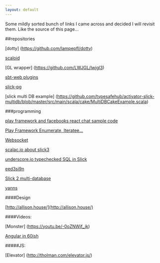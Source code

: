 ```yaml
---
layout: default
---
```


Some mildly sorted bunch of links I came across and decided I will revisit them. Like the source of this page...

##repositories

[dotty] (https://github.com/lampepfl/dotty)

[scaloid](https://github.com/pocorall/scaloid)

[GL wrapper] (https://github.com/LWJGL/lwjgl3)

[sbt-web plugins](https://github.com/sbt/sbt-web)

[slick-pg](https://github.com/tminglei/slick-pg)

[slick multi DB example] (https://github.com/typesafehub/activator-slick-multidb/blob/master/src/main/scala/cake/MultiDBCakeExample.scala)

###programming

[play framework and facebooks react chat sample code](http://matthiasnehlsen.com/blog/2014/01/05/play-framework-and-facebooks-react-library/)

[Play Framework Enumerate, Iteratee...](https://github.com/playframework/playframework/blob/2.4.x/documentation/manual/working/scalaGuide/advanced/iteratees/Enumeratees.md)

[Websocket](https://developer.mozilla.org/en-US/docs/WebSockets/Writing_WebSocket_client_applications)

[scalac.io about slick3](http://blog.scalac.io/2015/07/09/slick-3-overview.html)

[underscore.io typechecked SQL in Slick](http://underscore.io/blog/posts/2015/05/28/typechecking-sql.html)

[eed3si9n](http://eed3si9n.com/)

[Slick 2 multi-database](http://blog.knoldus.com/2014/01/20/scala-slick-2-0-for-multi-database/)

[yanns](http://yanns.github.io/)

####Design

[http://allison.house/](http://allison.house/)

####Videos:

[Monster] (https://youtu.be/-0oZNWif_jk)

[Angular in 60ish](https://youtu.be/i9MHigUZKEM)


#####JS:

[Elevator] (http://tholman.com/elevator.js/)

